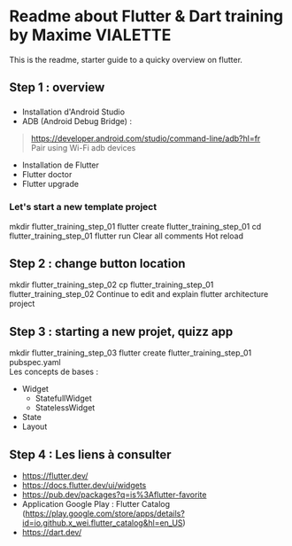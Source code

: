 # Readme about Flutter & Dart training by Maxime VIALETTE

This is the readme, starter guide to a quicky overview on flutter.

## Step 1 : overview
### 
* Installation d'Android Studio
* ADB (Android Debug Bridge) :
> https://developer.android.com/studio/command-line/adb?hl=fr \
> Pair using Wi-Fi
> adb devices

* Installation de Flutter
* Flutter doctor
* Flutter upgrade

### Let's start a new template project
mkdir flutter_training_step_01
flutter create flutter_training_step_01
cd flutter_training_step_01
flutter run
Clear all comments
Hot reload

## Step 2 : change button location
mkdir flutter_training_step_02
cp flutter_training_step_01 flutter_training_step_02
Continue to edit and explain flutter architecture project 

## Step 3 : starting a new projet, quizz app
mkdir flutter_training_step_03
flutter create flutter_training_step_01
pubspec.yaml \
Les concepts de bases : 
* Widget
    * StatefullWidget
    * StatelessWidget
* State
* Layout

## Step 4 : Les liens à consulter 
* https://flutter.dev/
* https://docs.flutter.dev/ui/widgets
* https://pub.dev/packages?q=is%3Aflutter-favorite
* Application Google Play : Flutter Catalog (https://play.google.com/store/apps/details?id=io.github.x_wei.flutter_catalog&hl=en_US)
* https://dart.dev/

